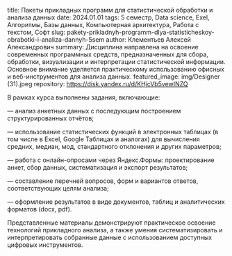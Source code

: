 title: Пакеты прикладных программ для статистической обработки и анализа данных
date: 2024.01.01
tags: 5 семестр, Data science, Exel, Алгоритмы, Базы данных, Компьютерная архитектура, Работа с текстом, Софт
slug: pakety-prikladnyh-programm-dlya-statisticheskoy-obrabotki-i-analiza-dannyh-5sem
author: Клементьев Алексей Александрович
summary: Дисциплина направлена на освоение современных программных средств, предназначенных для сбора, обработки, визуализации и интерпретации статистической информации. Основное внимание уделяется практическому использованию офисных и веб-инструментов для анализа данных.
featured_image: img/Designer (31).jpeg
repository: https://disk.yandex.ru/d/KHjcVb5vewINZQ

В рамках курса выполнены задания, включающие:
— анализ анкетных данных с последующим построением структурированных отчётов;
— использование статистических функций в электронных таблицах (в том числе в Excel, Google Таблицах и аналогах) для вычисления средних, медиан, мод, стандартного отклонения и других параметров;
— работа с онлайн-опросами через Яндекс.Формы: проектирование анкет, сбор данных, систематизация и экспорт результатов;
— составление перечней вопросов, форм и вариантов ответов, соответствующих целям анализа;
— оформление результатов в виде документов, таблиц и аналитических форматов (docx, pdf).
Представленные материалы демонстрируют практическое освоение технологий прикладного анализа, а также умения систематизировать и интерпретировать собранные данные с использованием доступных цифровых инструментов.

